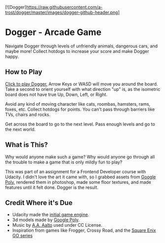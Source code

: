 [![Dogger]https://raw.githubusercontent.com/a-trost/dogger/master/images/dogger-github-header.png]

Dogger - Arcade Game
===============================

Navigate Dogger through levels of unfriendly animals, dangerous cars, and maybe more! Collect hotdogs to increase your score and make Dogger happy.

## How to Play
[Click to play Dogger.](https://a-trost.github.io/dogger/)
Arrow Keys or WASD will move you around the board. Take a second to orient yourself with what direction "up" is, as the isometric board does not have true Up, Down, Left, or Right.

Avoid any kind of moving character like cats, roombas, hamsters, rams, foxes, etc. Collect hotdogs for points. You can't pass through barriers like TVs, chairs and rocks. 

Get across the board to go to the next level. Pass enough levels and go to the next world. 

## What is This?
Why would anyone make such a game? Why would anyone go through all the trouble to make a game that is only mildly fun to play?

This was part of an assignment for a Frontend Developer course with Udacity. I didn't love the art it came with, so I grabbed assets from [Google Poly](https://poly.google.com/), rendered them in photoshop, made some floor textures, and made features until it felt done. Dogger is the result.

## Credit Where it's Due
- Udacity made the [initial game engine](https://github.com/udacity/frontend-nanodegree-arcade-game).
- 3d models made by [Google Poly](https://poly.google.com/).
- Music by [A.A. Aalto](http://freemusicarchive.org/music/A_A_Aalto/Bright_Corners/) used under CC License.
- Inspiration from games like Frogger, Crossy Road, and the [Square Enix GO series](https://eu.square-enix.com/en/games/lara-croft-go)